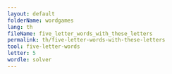 ```yaml
---
layout: default
folderName: wordgames
lang: th
fileName: five_letter_words_with_these_letters
permalink: th/five-letter-words-with-these-letters
tool: five-letter-words
letter: 5
wordle: solver
---
```

